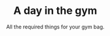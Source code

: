 ---
layout: list
title: "A day in the gym"
permalink: "/gym-checklist/"
categories: [Gym]

emoji: "💪"
subtitle: 'All the required things for your gym bag.'
description: 'All the essentials you may use if you are going to your gym.'

items:
    - name: Essential
      items:
        - 'Sport shorts'
        - 'T-Shirt'
        - 'Music player'
        - 'Snickers'
        - 'Sport bra'
        - 'Sport towel'
        - 'Music player'
        - 'Plastic bag for wet clothes or workout outfit'
        - 'Lock'
        - 'Water'
        - 'Light snack'
    - name: Bath
      items:
        - 'Soap'
        - 'Shampoo and Conditioner'
        - 'Deodorant'
        - 'Flip flops'
        - 'Bath towel'
        - 'Hairbrush'
---